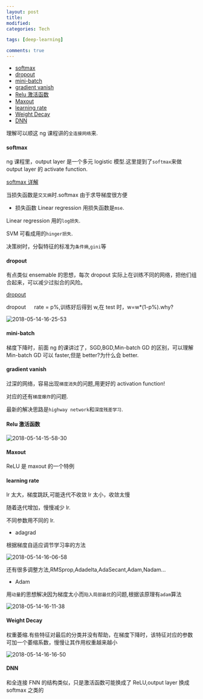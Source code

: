 ```yaml
---
layout: post
title:
modified:
categories: Tech

tags: [deep-learning]

comments: true
---
```


<!-- TOC -->

- [softmax](#softmax)
- [dropout](#dropout)
- [mini-batch](#mini-batch)
- [gradient vanish](#gradient-vanish)
- [Relu 激活函数](#relu激活函数)
- [Maxout](#maxout)
- [learning rate](#learning-rate)
- [Weight Decay](#weight-decay)
- [DNN](#dnn)

<!-- /TOC -->

理解可以顺这 ng 课程讲的`全连接网络`来.

#### softmax

ng 课程里，output layer 是一个多元 logistic 模型.这里提到了`softmax`来做 output layer 的 activate function.

[softmax 详解](https://zhuanlan.zhihu.com/p/25723112)

当损失函数是`交叉熵`时.softmax 由于求导梯度很方便

- 损失函数
  Linear regression 用损失函数是`mse`.

Linear regression 用的`log损失`.

SVM 可看成用的`hinger损失`.

决策树时，分裂特征的标准为`条件熵`,`gini`等

#### dropout

有点类似 ensemable 的思想，每次 dropout 实际上在训练不同的网络，把他们组合起来，可以减少过拟合的风险。

[dropout](https://blog.csdn.net/stdcoutzyx/article/details/49022443)

dropout 　 rate = p%,训练好后得到 w,在 test 时，w=w\*(1-p%).why?

![2018-05-14-16-25-53](https://images-1257933000.cos.ap-chengdu.myqcloud.com/2018-05-14-16-25-53.png)

#### mini-batch

梯度下降时，前面 ng 的课讲过了，SGD,BGD,Min-batch GD 的区别，可以理解 Min-batch GD 可以 faster,但是 better?为什么会 better.

#### gradient vanish

过深的网络，容易出现`梯度消失`的问题,用更好的 activation function!

对应的还有`梯度爆炸`的问题.

最新的解决思路是`highway network`和`深度残差学习`.

#### Relu 激活函数

![2018-05-14-15-58-30](https://images-1257933000.cos.ap-chengdu.myqcloud.com/2018-05-14-15-58-30.png)

#### Maxout

ReLU 是 maxout 的一个特例

#### learning rate

lr 太大，梯度跳跃,可能迭代不收敛
lr 太小，收敛太慢

随着迭代增加，慢慢减少 lr.

不同参数用不同的 lr.

- adagrad

根据梯度自适应调节学习率的方法

![2018-05-14-16-06-58](https://images-1257933000.cos.ap-chengdu.myqcloud.com/2018-05-14-16-06-58.png)

还有很多调整方法,RMSprop,Adadelta,AdaSecant,Adam,Nadam...

- Adam

用`动量`的思想解决因为梯度太小而`陷入局部最优`的问题,根据该原理有`adam`算法

![2018-05-14-16-11-38](https://images-1257933000.cos.ap-chengdu.myqcloud.com/2018-05-14-16-11-38.png)

#### Weight Decay

权重萎缩.有些特征对最后的分类并没有帮助，在梯度下降时，该特征对应的参数可加一个萎缩系数，慢慢让其作用权重越来越小

![2018-05-14-16-16-50](https://images-1257933000.cos.ap-chengdu.myqcloud.com/2018-05-14-16-16-50.png)

#### DNN

和全连接 FNN 的结构类似，只是激活函数可能换成了 ReLU,output layer 换成 softmax 之类的
